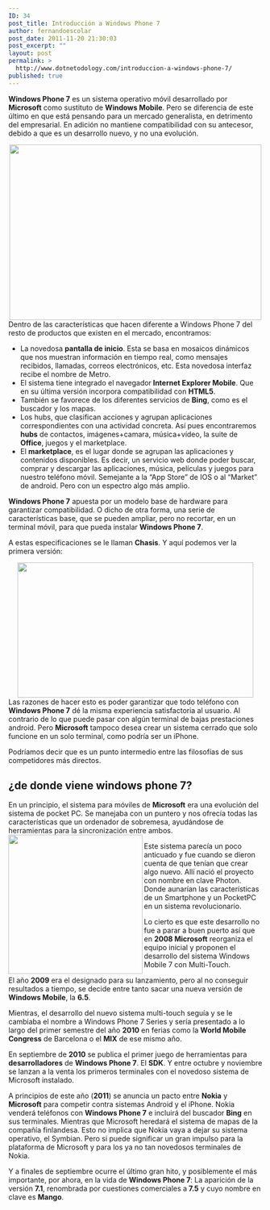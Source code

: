 ```yaml
---
ID: 34
post_title: Introducción a Windows Phone 7
author: fernandoescolar
post_date: 2011-11-20 21:30:03
post_excerpt: ""
layout: post
permalink: >
  http://www.dotnetodology.com/introduccion-a-windows-phone-7/
published: true
---
```

<strong>Windows Phone 7</strong> es un sistema operativo móvil desarrollado por <strong>Microsoft</strong> como sustituto de <strong>Windows Mobile</strong>. Pero se diferencia de este último en que está pensando para un mercado generalista, en detrimento del empresarial. En adición no mantiene compatibilidad con su antecesor, debido a que es un desarrollo nuevo, y no una evolución.
<div style="text-align: center;"><img src="/wp-content/uploads/2012/09/windows-marketplace.jpg" alt="" width="500" height="348" align="middle" /></div>
Dentro de las características que hacen diferente a Windows Phone 7 del resto de productos que existen en el mercado, encontramos:
<ul>
	<li>La novedosa <strong>pantalla de inicio</strong>. Esta se basa en mosaicos dinámicos que nos muestran información en tiempo real, como mensajes recibidos, llamadas, correos electrónicos, etc. Esta novedosa interfaz recibe el nombre de Metro.</li>
	<li>El sistema tiene integrado el navegador<strong> Internet Explorer Mobile</strong>. Que en su última versión incorpora compatibilidad con <strong>HTML5</strong>.</li>
	<li>También se favorece de los diferentes servicios de <strong>Bing</strong>, como es el buscador y los mapas.</li>
	<li>Los hubs, que clasifican acciones y agrupan aplicaciones correspondientes con una actividad concreta. Así pues encontraremos <strong>hubs</strong> de contactos, imágenes+camara, música+vídeo, la suite de <strong>Office</strong>, juegos y el marketplace.</li>
	<li>El <strong>marketplace</strong>, es el lugar donde se agrupan las aplicaciones y contenidos disponibles. Es decir, un servicio web donde poder buscar, comprar y descargar las aplicaciones, música, películas y juegos para nuestro teléfono móvil. Semejante a la “App Store” de IOS o al “Market” de android. Pero con un espectro algo más amplio.</li>
</ul>
<strong>Windows Phone 7</strong> apuesta por un modelo base de hardware para garantizar compatibilidad. O dicho de otra forma, una serie de características base, que se pueden ampliar, pero no recortar, en un terminal móvil, para que pueda instalar <strong>Windows Phone 7</strong>.

A estas especificaciones se le llaman <strong>Chasis</strong>. Y aquí podemos ver la primera versión:
<div style="text-align: center;"><img src="/wp-content/uploads/2012/09/chasis1.jpg" alt="" width="468" height="268" /></div>
Las razones de hacer esto es poder garantizar que todo teléfono con <strong>Windows Phone 7</strong> dé la misma experiencia satisfactoria al usuario. Al contrario de lo que puede pasar con algún terminal de bajas prestaciones android. Pero <strong>Microsoft</strong> tampoco desea crear un sistema cerrado que solo funcione en un solo terminal, como podría ser un iPhone.

Podríamos decir que es un punto intermedio entre las filosofías de sus competidores más directos.
<h2>¿de donde viene windows phone 7?</h2>
En un principio, el sistema para móviles de <strong>Microsoft</strong> era una evolución del sistema de pocket PC. Se manejaba con un puntero y nos ofrecía todas las características que un ordenador de sobremesa, ayudándose de herramientas para la sincronización entre ambos.

<img src="/wp-content/uploads/2012/09/history.jpg" alt="" width="266" height="276" align="left" />

Este sistema parecía un poco anticuado y fue cuando se dieron cuenta de que tenían que crear algo nuevo. Allí nació el proyecto con nombre en clave Photon. Donde aunarían las características de un Smartphone y un PocketPC en un sistema revolucionario.

Lo cierto es que este desarrollo no fue a parar a buen puerto así que en <strong>2008 Microsoft</strong> reorganiza el equipo inicial y proponen el desarrollo del sistema Windows Mobile 7 con Multi-Touch.

El año <strong>2009</strong> era el designado para su lanzamiento, pero al no conseguir resultados a tiempo, se decide entre tanto sacar una nueva versión de <strong>Windows Mobile</strong>, la <strong>6.5</strong>.

Mientras, el desarrollo del nuevo sistema multi-touch seguía y se le cambiaba el nombre a Windows Phone 7 Series y sería presentado a lo largo del primer semestre del año <strong>2010</strong> en ferias como la <strong>World Mobile Congress</strong> de Barcelona o el <strong>MIX</strong> de ese mismo año.

En septiembre de <strong>2010</strong> se publica el primer juego de herramientas para <strong>desarrolladores</strong> de <strong>Windows Phone 7</strong>. El <strong>SDK</strong>. Y entre octubre y noviembre se lanzan a la venta los primeros terminales con el novedoso sistema de Microsoft instalado.

A principios de este año (<strong>2011</strong>) se anuncia un pacto entre <strong>Nokia</strong> y <strong>Microsoft</strong> para competir contra sistemas Android y el iPhone. Nokia venderá teléfonos con <strong>Windows Phone 7</strong> e incluirá del buscador <strong>Bing</strong> en sus terminales. Mientras que Microsoft heredará el sistema de mapas de la compañía finlandesa. Esto no implica que Nokia vaya a dejar su sistema operativo, el Symbian. Pero si puede significar un gran impulso para la plataforma de Microsoft y para los ya no tan novedosos terminales de Nokia.

Y a finales de septiembre ocurre el último gran hito, y posiblemente el más importante, por ahora, en la vida de <strong>Windows Phone 7</strong>: La aparición de la versión <strong>7.1</strong>, renombrada por cuestiones comerciales a<strong> 7.5</strong> y cuyo nombre en clave es <strong>Mango</strong>.